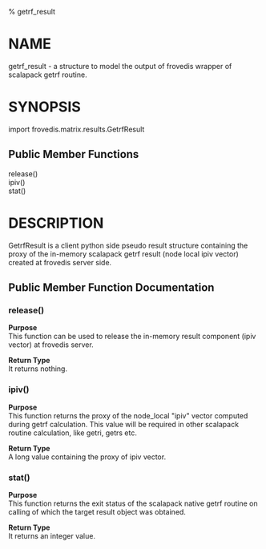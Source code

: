 % getrf_result 

# NAME
getrf_result - a structure to model the output of frovedis wrapper of scalapack 
getrf routine. 

# SYNOPSIS

import frovedis.matrix.results.GetrfResult   

## Public Member Functions
release()  
ipiv()     
stat()   

# DESCRIPTION

GetrfResult is a client python side pseudo result structure containing the 
proxy of the in-memory scalapack getrf result (node local ipiv vector) created 
at frovedis server side. 

## Public Member Function Documentation
 
### release()
__Purpose__   
This function can be used to release the in-memory result component (ipiv 
vector) at frovedis server.

__Return Type__   
It returns nothing. 

### ipiv()
__Purpose__    
This function returns the proxy of the node_local "ipiv" vector computed 
during getrf calculation. This value will be required in other scalapack 
routine calculation, like getri, getrs etc.

__Return Type__   
A long value containing the proxy of ipiv vector.   

### stat()   
__Purpose__    
This function returns the exit status of the scalapack native getrf routine 
on calling of which the target result object was obtained. 

__Return Type__   
It returns an integer value.   